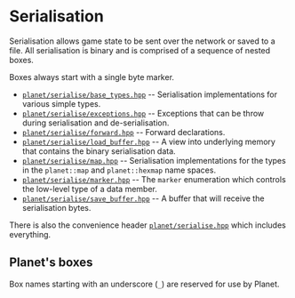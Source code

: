 # Serialisation

Serialisation allows game state to be sent over the network or saved to a file. All serialisation is binary and is comprised of a sequence of nested boxes.

Boxes always start with a single byte marker.

* [`planet/serialise/base_types.hpp`](./base_types.hpp) -- Serialisation implementations for various simple types.
* [`planet/serialise/exceptions.hpp`](./exceptions.hpp) -- Exceptions that can be throw during serialisation and de-serialisation.
* [`planet/serialise/forward.hpp`](./forward.hpp) -- Forward declarations.
* [`planet/serialise/load_buffer.hpp`](./load_buffer.hpp) -- A view into underlying memory that contains the binary serialisation data.
* [`planet/serialise/map.hpp`](./map.hpp) -- Serialisation implementations for the types in the `planet::map` and `planet::hexmap` name spaces.
* [`planet/serialise/marker.hpp`](./marker.hpp) -- The `marker` enumeration which controls the low-level type of a data member.
* [`planet/serialise/save_buffer.hpp`](./save_buffer.hpp) -- A buffer that will receive the serialisation bytes.

There is also the convenience header [`planet/serialise.hpp`](../serialise.hpp) which includes everything.


## Planet's boxes

Box names starting with an underscore (`_`) are reserved for use by Planet.
